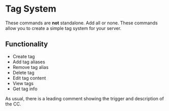 # Tag System

These commands are **not** standalone. Add all or none.
These commands allow you to create a simple tag system for your server.

## Functionality

- Create tag
- Add tag aliases
- Remove tag alias
- Delete tag
- Edit tag content
- View tags
- Get tag info

As usual, there is a leading comment showing the trigger and description of the CC.
